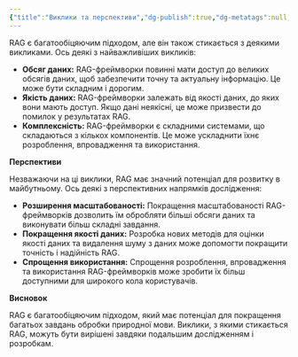 ```yaml
---
{"title":"Виклики та перспективи","dg-publish":true,"dg-metatags":null,"dg-home":true,"permalink":"/04-tehnologichna-osnova/vikliki-ta-perspektivi/","tags":["gardenEntry"],"dgPassFrontmatter":true,"noteIcon":""}
---
```



RAG є багатообіцяючим підходом, але він також стикається з деякими викликами. Ось деякі з найважливіших викликів:

* **Обсяг даних:** RAG-фреймворки повинні мати доступ до великих обсягів даних, щоб забезпечити точну та актуальну інформацію. Це може бути складним і дорогим.
* **Якість даних:** RAG-фреймворки залежать від якості даних, до яких вони мають доступ. Якщо дані неякісні, це може призвести до помилок у результатах RAG.
* **Комплексність:** RAG-фреймворки є складними системами, що складаються з кількох компонентів. Це може ускладнити їхнє розроблення, впровадження та використання.

**Перспективи**

Незважаючи на ці виклики, RAG має значний потенціал для розвитку в майбутньому. Ось деякі з перспективних напрямків дослідження:

* **Розширення масштабованості:** Покращення масштабованості RAG-фреймворків дозволить їм обробляти більші обсяги даних та виконувати більш складні завдання.
* **Покращення якості даних:** Розробка нових методів для оцінки якості даних та видалення шуму з даних може допомогти покращити точність і надійність RAG.
* **Спрощення використання:** Спрощення розроблення, впровадження та використання RAG-фреймворків може зробити їх більш доступними для широкого кола користувачів.

**Висновок**

RAG є багатообіцяючим підходом, який має потенціал для покращення багатьох завдань обробки природної мови. Виклики, з якими стикається RAG, можуть бути вирішені завдяки подальшим дослідженням і розробкам.
